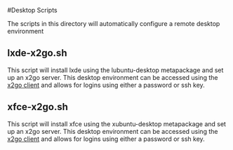 #Desktop Scripts

The scripts in this directory will automatically configure a remote desktop environment

## lxde-x2go.sh
This script will install lxde using the lubuntu-desktop metapackage and set up an x2go server. This desktop environment can be accessed using the [x2go client](http://wiki.x2go.org/doku.php/doc:installation:x2goclient) and allows for logins using either a password or ssh key.


## xfce-x2go.sh
This script will install xfce using the xubuntu-desktop metapackage and set up an x2go server. This desktop environment can be accessed using the [x2go client](http://wiki.x2go.org/doku.php/doc:installation:x2goclient) and allows for logins using either a password or ssh key.